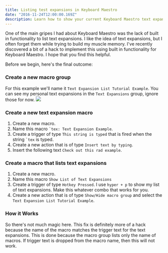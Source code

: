 ```yaml
---
title: Listing test expansions in Keyboard Maestro
date: "2016-11-24T12:00:00.169Z"
description: Learn how to show your current Keyboard Maestro text expansions with Keyboard Maestro.
---
```


One of the main gripes I had about Keyboard Maestro was the lack of built in functionality to list text expansions. I like the idea of text expansions, but I often forget them while trying to build my muscle memory. I've recently discovered a bit of a hack to implement this using built in functionality for Keyboard Maestro. I hope that you find this helpful.

Before we begin, here's the final outcome:

<!-- ![](/content/images/2016/11/text-expansion-simple-example.gif) -->

### Create a new macro group

For this example we'll name it `Text Expansion List Tutorial Example`. You can see my personal text expansions in the `Text Expansions` group, ignore those for now.
![](https://cldup.com/78p_SD1KuC.png)

### Create a new text expansion macro

1. Create a new macro.
2. Name this macro `` `tex: Text Expansion Example ``.
3. Create a trigger of type `This string is typed` that is fired when the string `` `tex `` is typed.
4. Create a new action that is of type `Insert text by typing`.
5. Insert the following text `Check out this rad example`.

<!-- ![](/content/images/2016/11/text-expansion-1.png) -->

### Create a macro that lists text expansions

1. Create a new macro.
2. Name this macro `Show List of Text Expansions`
3. Create a trigger of type `Hotkey Pressed`. I use `hyper + p` to show my list of text expansions. Make this whatever combo that works for you.
4. Create a new action that is of type `Show/Hide macro group` and select the `Text Expansion List Tutorial Example`.

<!-- ![](/content/images/2016/11/text-expansion-2.png) -->

### How it Works

So there's not much magic here. This fix is definitely more of a hack because the name of the macro matches the trigger text for the text expansions. This is done because the macro group lists only the name of macros. If trigger text is dropped from the macro name, then this will not work.
